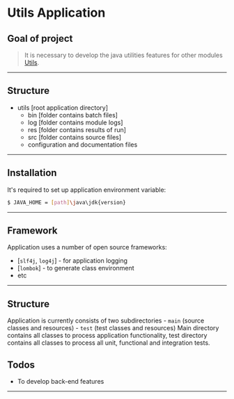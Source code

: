 #                        Utils Application

Goal of project
---------------

> It is necessary to develop the java utilities features
for other modules [Utils][link].
***

Structure
---------

- utils [root application directory]
    - bin [folder contains batch files]
    - log [folder contains module logs]
    - res [folder contains results of run]
    - src [folder contains source files]
    - configuration and documentation files
***

Installation
------------

It's required to set up application environment variable:
```sh
$ JAVA_HOME = [path]\java\jdk{version}
```
***

Framework
---------

Application uses a number of open source frameworks:
* [`slf4j`, `log4j`] - for application logging
* [`lombok`] - to generate class environment
* etc
***

Structure
---------

Application is currently consists of two subdirectories
    - `main` (source classes and resources)
    - `test` (test classes and resources)
Main directory contains all classes to process application functionality, test directory contains all classes to process all unit, functional and integration tests.

Todos
-----
* To develop back-end features
***

[link]: <https://en.wikipedia.org/wiki/utils>
